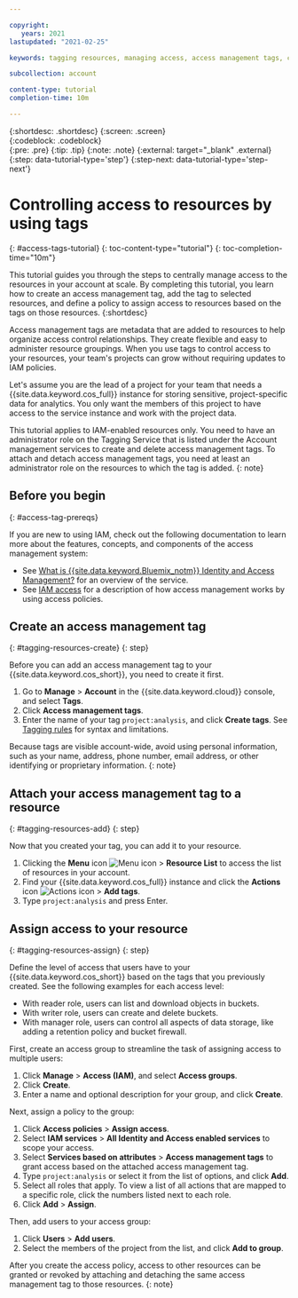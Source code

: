```yaml
---

copyright:
   years: 2021
lastupdated: "2021-02-25"

keywords: tagging resources, managing access, access management tags, create access management tags, get started with access management tags, IAM-enabled resources, tag your resource, access group, access group policy

subcollection: account

content-type: tutorial
completion-time: 10m

---
```


{:shortdesc: .shortdesc}
{:screen: .screen}  
{:codeblock: .codeblock}  
{:pre: .pre}
{:tip: .tip}
{:note: .note}
{:external: target="_blank" .external}
{:step: data-tutorial-type='step'}
{:step-next: data-tutorial-type='step-next'}

# Controlling access to resources by using tags
{: #access-tags-tutorial}
{: toc-content-type="tutorial"} 
{: toc-completion-time="10m"}

This tutorial guides you through the steps to centrally manage access to the resources in your account at scale. By completing this tutorial, you learn how to create an access management tag, add the tag to selected resources, and define a policy to assign access to resources based on the tags on those resources.
{:shortdesc}

Access management tags are metadata that are added to resources to help organize access control relationships. They create flexible and easy to administer resource groupings. When you use tags to control access to your resources, your team's projects can grow without requiring updates to IAM policies.

Let's assume you are the lead of a project for your team that needs a {{site.data.keyword.cos_full}} instance for storing sensitive, project-specific data for analytics. You only want the members of this project to have access to the service instance and work with the project data.

This tutorial applies to IAM-enabled resources only. You need to have an administrator role on the Tagging Service that is listed under the Account management services to create and delete access management tags. To attach and detach access management tags, you need at least an administrator role on the resources to which the tag is added.
{: note}

## Before you begin
{: #access-tag-prereqs}

If you are new to using IAM, check out the following documentation to learn more about the features, concepts, and components of the access management system:

* See [What is {{site.data.keyword.Bluemix_notm}} Identity and Access Management?](/docs/account?topic=account-iamoverview) for an overview of the service.
* See [IAM access](/docs/account?topic=account-userroles) for a description of how access management works by using access policies.

## Create an access management tag
{: #tagging-resources-create}
{: step}

Before you can add an access management tag to your {{site.data.keyword.cos_short}}, you need to create it first. 

1. Go to **Manage** > **Account** in the {{site.data.keyword.cloud}} console, and select **Tags**.
2. Click **Access management tags**.
3. Enter the name of your tag `project:analysis`, and click **Create tags**. See [Tagging rules](/docs/account?topic=account-tag#limits) for syntax and limitations.

Because tags are visible account-wide, avoid using personal information, such as your name, address, phone number, email address, or other identifying or proprietary information.
  {: note}

## Attach your access management tag to a resource
{: #tagging-resources-add}
{: step}

Now that you created your tag, you can add it to your resource. 

1. Clicking the **Menu** icon ![Menu icon](../icons/icon_hamburger.svg) > **Resource List** to access the list of resources in your account. 
2. Find your {{site.data.keyword.cos_full}} instance and click the **Actions** icon ![Actions icon](../icons/action-menu-icon.svg) > **Add tags**.
3. Type `project:analysis` and press Enter.

## Assign access to your resource
{: #tagging-resources-assign}
{: step}

Define the level of access that users have to your {{site.data.keyword.cos_short}} based on the tags that you previously created. See the following examples for each access level:
* With reader role, users can list and download objects in buckets.
* With writer role, users can create and delete buckets.
* With manager role, users can control all aspects of data storage, like adding a retention policy and bucket firewall.

First, create an access group to streamline the task of assigning access to multiple users:

1. Click **Manage** > **Access (IAM)**, and select **Access groups**.
2. Click **Create**.
3. Enter a name and optional description for your group, and click **Create**.

Next, assign a policy to the group: 

1. Click **Access policies** > **Assign access**. 
2. Select **IAM services** > **All Identity and Access enabled services** to scope your access.
4. Select **Services based on attributes** > **Access management tags** to grant access based on the attached access management tag.
5. Type `project:analysis` or select it from the list of options, and click **Add**. 
6. Select all roles that apply. To view a list of all actions that are mapped to a specific role, click the numbers listed next to each role.
7. Click **Add** > **Assign**.

Then, add users to your access group:

1. Click **Users** > **Add users**.
2. Select the members of the project from the list, and click **Add to group**.

After you create the access policy, access to other resources can be granted or revoked by attaching and detaching the same access management tag to those resources.
{: note}

